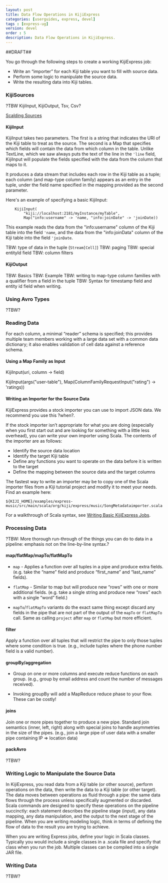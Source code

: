 ```yaml
---
layout: post
title: Data Flow Operations in KijiExpress
categories: [userguides, express, devel]
tags : [express-ug]
version: devel
order : 5
description: Data Flow Operations in KijiExpress.
---
```

##DRAFT##

You go through the following steps to create a working KijiExpress job:

* Write an “importer” for each Kiji table you want to fill with source data.
* Perform some logic to manipulate the source data.
* Write the resulting data into Kiji tables.

### KijiSources

?TBW KijiInput, KijiOutput, Tsv, Csv?

[Scalding Sources](https://github.com/twitter/scalding/wiki/Scalding-Sources)

#### KijiInput

KijiInput takes two parameters.  The first is a string that indicates the URI of the Kiji table to
treat as the source. The second is a Map that specifies which fields will contain the data from
which column in the table.  Unlike TextLine, which we saw always puts the text of the line in
the `'line` field, KijiInput will populate the fields specified with the data from the column that
maps to it.

It produces a data stream that includes each row in the Kiji table as a tuple; each column (and
map-type column family) appears as an entry in the tuple, under the field name specified in the
mapping provided as the second parameter.

Here's an example of specifying a basic KijiInput:

        KijiInput(
            "kiji://localhost:2181/myInstance/myTable",
            Map("info:username" -> 'name, "info:joinDate" -> 'joinDate))

This example reads the data from the "info:username" column of the Kiji table into the field
`'name`, and the data from the "info:joinData" column of the Kiji table into the field `'joinDate`.


TBW: type of data in the tuple (`Stream[Cell]`)
TBW: paging
TBW: special entityId field
TBW: column filters

#### KijiOutput

TBW: Basics
TBW: Example
TBW: writing to map-type column families with a qualifier from a field in the tuple
TBW: Syntax for timestamp field and entity id field when writing.

### Using Avro Types
?TBW?

### Reading Data

For each column, a minimal “reader” schema is specified; this provides multiple team members
working with a large data set with a common data dictionary; it also enables validation of
cell data against a reference schema.

#### Using a Map Family as Input

KijiInput(uri, column -> field)

KijiInput(args("user-table"), Map(ColumnFamilyRequestInput("rating") -> 'ratings))


#### Writing an Importer for the Source Data

KijiExpress provides a stock importer you can use to import JSON data. We recommend you use
this ?when?.

If the stock importer isn’t appropriate for what you are doing (especially when you first
start out and are looking for something with a little less overhead), you can write your
own importer using Scala. The contents of the importer are as follows:

* Identify the source data location
* Identify the target Kiji table
* Define any functions you want to operate on the data before it is written to the target
* Define the mapping between the source data and the target columns

The fastest way to write an importer may be to copy one of the Scala importer files from a
Kiji tutorial project and modify it to meet your needs. Find an example here:

    ${KIJI_HOME}/examples/express-music/src/main/scala/org/kiji/express/music/SongMetadataimporter.scala

For a walkthrough of Scala syntax, see [Writing Basic KijiExpress Jobs](../basic-jobs).

### Processing Data

?TBW: More thorough run-through of the things you can do to data in a pipeline: emphasis
not on the line-by-line syntax.?

#### map/flatMap/mapTo/flatMapTo

* `map` - Applies a function over all tuples in a pipe and produce extra fields. (e.g.
take the “name” field and produce “first_name” and “last_name” fields).

* `flatMap` - Similar to map but will produce new “rows” with one or more additional fields.
(e.g. take a single string and produce new “rows” each with a single “word” field.)

* `mapTo`/`flatMapTo` variants do the exact same thing except discard any fields in the pipe
that are not part of the output of the `mapTo` or `flatMapTo` call. Same as calling `project`
after `map` or `flatMap` but more efficient.

#### filter

Apply a function over all tuples that will restrict the pipe to only those tuples where
some condition is true. (e.g., include tuples where the phone number field is a valid number).

#### groupBy/aggregation

* Group on one or more columns and execute reduce functions on each group. (e.g., group by
email address and count the number of messages received).

* Invoking groupBy will add a MapReduce reduce phase to your flow. These can be costly!

#### joins

Join one or more pipes together to produce a new pipe. Standard join semantics (inner, left,
right) along with special joins to handle asymmetries in the size of the pipes. (e.g.,
join a large pipe of user data with a smaller pipe containing IP => location data)

#### packAvro

?TBW?

### Writing Logic to Manipulate the Source Data

In KijiExpress, you read data from a Kiji table (or other source), perform operations on
the data, then write the data to a Kiji table (or other target). The data moves between
operations as fluid through a pipe: the same data flows through the process unless specifically
augmented or discarded. Scala commands are designed to specify these operations on the
pipeline succinctly: each statement describes the pipeline stage (input), any data mapping,
any data manipulation, and the output to the next stage of the pipeline. When you are
writing modeling logic, think in terms of defining the flow of data to the result you are
trying to achieve.

When you are writing Express jobs, define your logic in Scala classes. Typically you would
include a single classes in a .scala file and specify that class when you run the job.
Multiple classes can be compiled into a single JAR file.

### Writing Data
?TBW?

